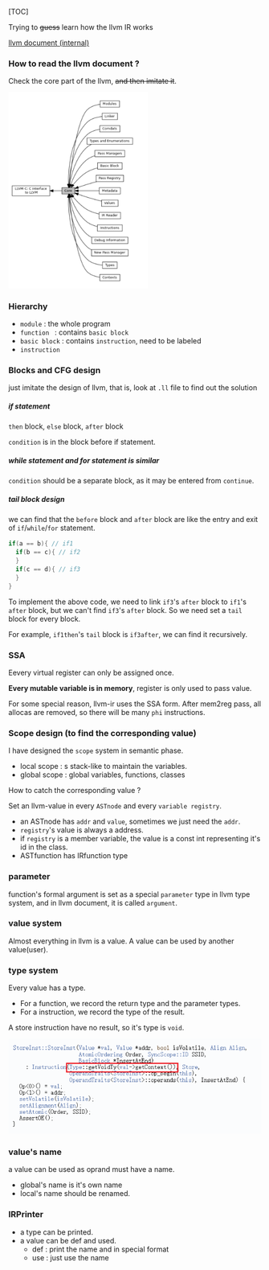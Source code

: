 [TOC]

Trying to ~~guess~~ learn how the llvm IR works

[llvm document (internal)](https://llvm.org/doxygen/)

### How to read the llvm document ?

Check the core part of the llvm, ~~and then imitate it~~.

<img src="./assets/image-20221120113220529.png" alt="image-20221120113220529.png" style="zoom:40%;" />

### Hierarchy

- `module` : the whole program
- `function ` : contains `basic block`
- `basic block` : contains `instruction`, need to be labeled
- `instruction`

### Blocks and CFG design

just imitate the design of llvm, that is, look at `.ll` file to find out the solution

##### if statement

`then` block, `else` block, `after` block

`condition` is in the block before if statement.

##### while statement and for statement is similar

`condition` should be a separate block, as it may be entered from `continue`.

##### tail block design

we can find that the `before` block and `after` block are like the entry and exit of `if`/`while`/`for` statement.

```cpp
if(a == b){ // if1
  if(b == c){ // if2
  }
  if(c == d){ // if3
  }
}
```

To implement the above code, we need to link `if3`'s `after` block to `if1`'s `after` block, but we can't find `if3`'s `after` block. So we need set a `tail` block for every block.

For example, `if1then`'s `tail` block is `if3after`, we can find it recursively.

### SSA

Eevery virtual register can only be assigned once.

**Every mutable variable is in memory**, register is only used to pass value.

For some special reason, llvm-ir uses the SSA form. After mem2reg pass, all allocas are removed, so there will be many `phi` instructions.

### Scope design (to find the corresponding value)

I have designed the `scope` system in semantic phase.

- local scope : s stack-like to maintain the variables.
- global scope : global variables, functions, classes

How to catch the corresponding value ?

Set an llvm-value in every `ASTnode` and every `variable registry`.

- an ASTnode has `addr` and `value`, sometimes we just need the `addr`.
- `registry`'s value is always a address.
- if `registry` is a member variable, the value is a const int representing it's id in the class.
- ASTfunction has IRfunction type

### parameter

function's formal argument is set as a special `parameter` type in llvm type system, and in llvm document, it is called `argument`.

### value system

Almost everything in llvm is a value. A value can be used by another value(user).

### type system

Every value has a type.

- For a function, we record the return type and the parameter types.
- For a instruction, we record the type of the result.

A store instruction have no result, so it's type is `void`.

![Snipaste_2022-11-22_21-21-05](./assets/Snipaste_2022-11-22_21-21-05.png)

### value's name

a value can be used as oprand must have a name.

- global's name is it's own name
- local's name should be renamed.

### IRPrinter

- a type can be printed.
- a value can be def and used.
  - def : print the name and in special format
  - use : just use the name